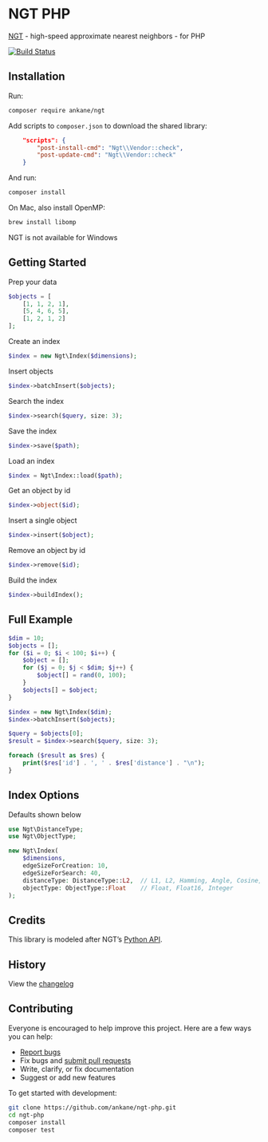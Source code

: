 # NGT PHP

[NGT](https://github.com/yahoojapan/NGT) - high-speed approximate nearest neighbors - for PHP

[![Build Status](https://github.com/ankane/ngt-php/actions/workflows/build.yml/badge.svg)](https://github.com/ankane/ngt-php/actions)

## Installation

Run:

```sh
composer require ankane/ngt
```

Add scripts to `composer.json` to download the shared library:

```json
    "scripts": {
        "post-install-cmd": "Ngt\\Vendor::check",
        "post-update-cmd": "Ngt\\Vendor::check"
    }
```

And run:

```sh
composer install
```

On Mac, also install OpenMP:

```sh
brew install libomp
```

NGT is not available for Windows

## Getting Started

Prep your data

```php
$objects = [
    [1, 1, 2, 1],
    [5, 4, 6, 5],
    [1, 2, 1, 2]
];
```

Create an index

```php
$index = new Ngt\Index($dimensions);
```

Insert objects

```php
$index->batchInsert($objects);
```

Search the index

```php
$index->search($query, size: 3);
```

Save the index

```php
$index->save($path);
```

Load an index

```php
$index = Ngt\Index::load($path);
```

Get an object by id

```php
$index->object($id);
```

Insert a single object

```php
$index->insert($object);
```

Remove an object by id

```php
$index->remove($id);
```

Build the index

```php
$index->buildIndex();
```

## Full Example

```php
$dim = 10;
$objects = [];
for ($i = 0; $i < 100; $i++) {
    $object = [];
    for ($j = 0; $j < $dim; $j++) {
        $object[] = rand(0, 100);
    }
    $objects[] = $object;
}

$index = new Ngt\Index($dim);
$index->batchInsert($objects);

$query = $objects[0];
$result = $index->search($query, size: 3);

foreach ($result as $res) {
    print($res['id'] . ', ' . $res['distance'] . "\n");
}
```

## Index Options

Defaults shown below

```php
use Ngt\DistanceType;
use Ngt\ObjectType;

new Ngt\Index(
    $dimensions,
    edgeSizeForCreation: 10,
    edgeSizeForSearch: 40,
    distanceType: DistanceType::L2,  // L1, L2, Hamming, Angle, Cosine, NormalizedAngle, NormalizedCosine, Jaccard
    objectType: ObjectType::Float    // Float, Float16, Integer
);
```

## Credits

This library is modeled after NGT’s [Python API](https://github.com/yahoojapan/NGT/blob/master/python/README-ngtpy.md).

## History

View the [changelog](CHANGELOG.md)

## Contributing

Everyone is encouraged to help improve this project. Here are a few ways you can help:

- [Report bugs](https://github.com/ankane/ngt-php/issues)
- Fix bugs and [submit pull requests](https://github.com/ankane/ngt-php/pulls)
- Write, clarify, or fix documentation
- Suggest or add new features

To get started with development:

```sh
git clone https://github.com/ankane/ngt-php.git
cd ngt-php
composer install
composer test
```

